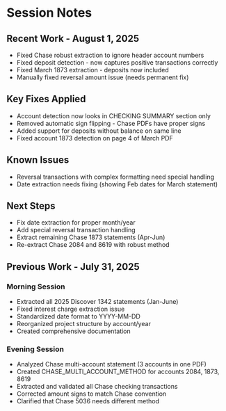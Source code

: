 # Session Notes

## Recent Work - August 1, 2025
- Fixed Chase robust extraction to ignore header account numbers
- Fixed deposit detection - now captures positive transactions correctly  
- Fixed March 1873 extraction - deposits now included
- Manually fixed reversal amount issue (needs permanent fix)

## Key Fixes Applied
- Account detection now looks in CHECKING SUMMARY section only
- Removed automatic sign flipping - Chase PDFs have proper signs
- Added support for deposits without balance on same line
- Fixed account 1873 detection on page 4 of March PDF

## Known Issues  
- Reversal transactions with complex formatting need special handling
- Date extraction needs fixing (showing Feb dates for March statement)

## Next Steps
- Fix date extraction for proper month/year
- Add special reversal transaction handling
- Extract remaining Chase 1873 statements (Apr-Jun)
- Re-extract Chase 2084 and 8619 with robust method

## Previous Work - July 31, 2025

### Morning Session
- Extracted all 2025 Discover 1342 statements (Jan-June)
- Fixed interest charge extraction issue  
- Standardized date format to YYYY-MM-DD
- Reorganized project structure by account/year
- Created comprehensive documentation

### Evening Session  
- Analyzed Chase multi-account statement (3 accounts in one PDF)
- Created CHASE_MULTI_ACCOUNT_METHOD for accounts 2084, 1873, 8619
- Extracted and validated all Chase checking transactions
- Corrected amount signs to match Chase convention
- Clarified that Chase 5036 needs different method